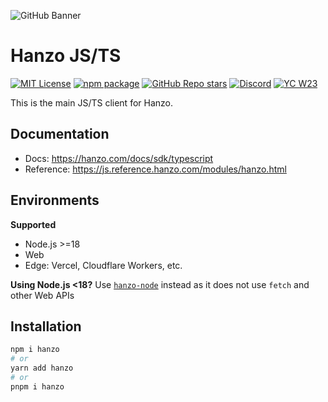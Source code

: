 ![GitHub Banner](https://github.com/hanzoai/trace-js/assets/2834609/d1613347-445f-4e91-9e84-428fda9c3659)

# Hanzo JS/TS

[![MIT License](https://img.shields.io/badge/License-MIT-red.svg?style=flat-square)](https://opensource.org/licenses/MIT) [![npm package](https://img.shields.io/npm/v/hanzo?style=flat-square)](https://www.npmjs.com/package/hanzo) [![GitHub Repo stars](https://img.shields.io/github/stars/hanzo/hanzo?style=flat-square&logo=GitHub&label=hanzo%2Fhanzo)](https://github.com/hanzoai/hanzo) [![Discord](https://img.shields.io/discord/1111061815649124414?style=flat-square&logo=Discord&logoColor=white&label=Discord&color=%23434EE4)](https://discord.gg/7NXusRtqYU) [![YC W23](https://img.shields.io/badge/Y%20Combinator-W23-orange?style=flat-square)](https://www.ycombinator.com/companies/hanzo)

This is the main JS/TS client for Hanzo.

## Documentation

- Docs: https://hanzo.com/docs/sdk/typescript
- Reference: https://js.reference.hanzo.com/modules/hanzo.html

## Environments

**Supported**

- Node.js >=18
- Web
- Edge: Vercel, Cloudflare Workers, etc.

**Using Node.js <18?** Use [`hanzo-node`](https://www.npmjs.com/package/hanzo-node) instead as it does not use `fetch` and other Web APIs

## Installation

```bash
npm i hanzo
# or
yarn add hanzo
# or
pnpm i hanzo
```
